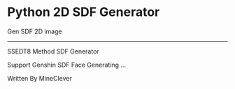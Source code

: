 # Python 2D SDF Generator
Gen SDF 2D image

---

SSEDT8 Method SDF Generator

Support Genshin SDF Face Generating ...

Written By MineClever
